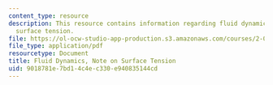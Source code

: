 ```yaml
---
content_type: resource
description: This resource contains information regarding fluid dynamics, notes on
  surface tension.
file: https://ol-ocw-studio-app-production.s3.amazonaws.com/courses/2-06-fluid-dynamics-spring-2013/9018781e7bd14c4ec330e940835144cd_MIT2_06S13_notes_st.pdf
file_type: application/pdf
resourcetype: Document
title: Fluid Dynamics, Note on Surface Tension
uid: 9018781e-7bd1-4c4e-c330-e940835144cd
---
```

